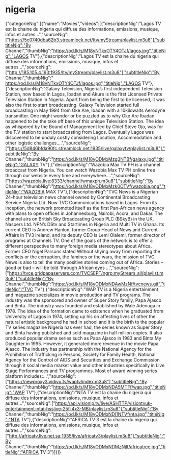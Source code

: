 # nigeria
{"categorieNig":[{"name":"Movies","videos":[{"descriptionNig":"Lagos TV est la chaine du nigeria qui diffuse des informations, emissions, musique, infos et autres...","sourceNig":["https://5c0740dba62b3.streamlock.net/ltv/myStream/playlist.m3u8"],"subtitleNig":"By Channel","thumbNig":"https://od.lk/s/M18yNTkxOTY4OTJf/lagos.jpg","titleNig":"LAGOS TV"},{"descriptionNig":"Lagos TV est la chaine du nigeria qui diffuse des informations, emissions, musique, infos et autres...","sourceNig":["http://185.105.4.193:1935/ltv/myStream/playlist.m3u8"],"subtitleNig":"By Channel","thumbNig":" https://od.lk/s/M18yNTkxOTY4OTJf/lagos.jpg","titleNig":"LAGOS TV"},{"descriptionNig":"Galaxy Television, Nigeria’s first independent Television Station, now based in Lagos, Ibadan and Akure is the first Licensed Private Television Station in Nigeria. Apart from being the first to be licensed, it was also the first to start broadcasting. Galaxy Television started full broadcasting in May 1994 from Oke Are, Ibadan with a 10kilowalts Aerodyne transmitter. One might wonder or be puzzled as to why Oke Are Ibadan happened to be the take off base of this unique Television Station. The idea as whispered by the Bound of Management led by Chief Steve Ojo, was for the T.V station to start broadcasting from Lagos. Eventually Lagos was discovered to be unduly costly considering Location, Accommodation and other logistic challenges....","sourceNig":["https://5d846bfda90fc.streamlock.net:1935/live/galaxytv/playlist.m3u8"],"subtitleNig":"By Channel","thumbNig":"https://od.lk/s/M18yODMxMzg3NTBf/galaxy.jpg","titleNig":"GALAXY TV"},{"descriptionNig":"Wazobia Max TV PH is a channel broadcast from Nigeria. You can watch Wazobia Max TV PH online free through our website every time and everywhere....","sourceNig":["https://wazobia.live:8333/channel/wmaxph.m3u8"],"subtitleNig":"By Channel","thumbNig":"https://od.lk/s/M18yODMxMzk0OTVf/wazobia.png","titleNig":"WAZOBIA MAX TV"},{"descriptionNig":"TVC News is a Nigerian 24-hour television news channel owned by Continental Broadcasting Service Nigeria Ltd. Now TVC Communications based in Lagos. From its inception, the network promoted itself as the first Pan-African news agency with plans to open offices in Johannesburg, Nairobi, Accra, and Dakar. The channel airs on British Sky Broadcasting Group PLC (BSkyB) in the UK, Naspers Ltd. NPN’s DStv and Startimes in Nigeria and Multi TV in Ghana. Its current CEO is Andrew Hanlon, former Group Head of News and Current Affairs in TV3 Ireland, and its deputy CEO is Lemi Olalemi, former director of programs at Channels TV. One of the goals of the network is to offer a different perspective to many foreign media stereotypes about Africa. Former CEO Nigel Parsons stated Without shying away from reporting the conflicts or the corruption, the famines or the wars, the mission of TVC News is also to tell the many positive stories coming out of Africa. Stories – good or bad – will be told ‘through African eyes ...","sourceNig":["https://tvce.gridpapaservers.com/TVCSEPT/ngrp:myStream_all/playlist.m3u8"],"subtitleNig":"By Channel","thumbNig":"https://od.lk/s/M18yODMxNDAwMzNf/tvcnews.gif","titleNig":"TVC TV"},{"descriptionNig":"WAP TV is a Nigeria entertainment and magazine specializes in movie production and TV programs. The industry was the sponsored and owner of Super Story family, Papa Ajasco and Binta. The industry was founded and established by Wale Adenuga in 1978. The idea of the formation came to existence when he graduated from University of Lagos in 1974, setting up his on affecting lives of other the natural artistic background he had in school and it is the birth to the popular TV series magazine Nigeria has ever had, the series known as Super Story and Binta having published and sold magazine in half million copies. It also produced popular drama series such as Papa Ajasco in 1983 and Binta My Daughter in 1995. However, it generated more revenue in the movie Papa Ajasco. The industry has partnership with the National Agency for the Prohibition of Trafficking in Persons, Society for Family Health, National Agency for the Control of AIDS and Securities and Exchange Commission through it social media market value and other industries specifically in Live Stage Performances and TV programmes. Most of award winning series platform includes:...","sourceNig":["https://newproxy3.vidivu.tv/waptv/index.m3u8"],"subtitleNig":"By Channel","thumbNig":"https://od.lk/s/M18yODMxNDA5MTFf/wap.jpg","titleNig":"WAP TV"},{"descriptionNig":"NTA TV est la chaine du nigeria qui diffuse des informations, emissions, musique, infos et autres...","sourceNig":["https://api.visionip.tv/live/ASHTTP/visiontvuk-entertainment-ntai-hsslive-25f-4x3-MB/playlist.m3u8"],"subtitleNig":"By Channel","thumbNig":"https://od.lk/s/M18yODMxNDI1NTVf/nta.jpg","titleNig":"NTA TV"},{"descriptionNig":"AFRICA TV 3 est la chaine du nigeria qui diffuse des informations, emissions, musique, infos et autres...","sourceNig":["http://africatv.live.net.sa:1935/live/africatv3/playlist.m3u8"],"subtitleNig":"By Channel","thumbNig":"https://od.lk/s/M18yODMxNDMzNjlf/africatree.jpg","titleNig":"AFRICA TV 3"}]}]}
